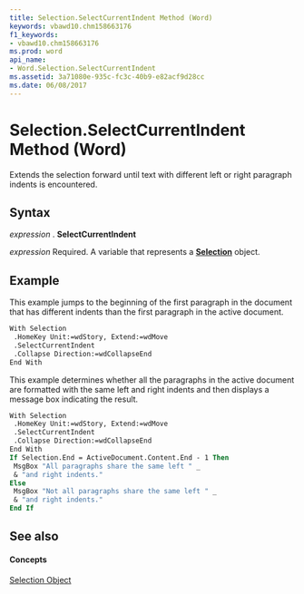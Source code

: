 ```yaml
---
title: Selection.SelectCurrentIndent Method (Word)
keywords: vbawd10.chm158663176
f1_keywords:
- vbawd10.chm158663176
ms.prod: word
api_name:
- Word.Selection.SelectCurrentIndent
ms.assetid: 3a71080e-935c-fc3c-40b9-e82acf9d28cc
ms.date: 06/08/2017
---
```



# Selection.SelectCurrentIndent Method (Word)

Extends the selection forward until text with different left or right paragraph indents is encountered.


## Syntax

 _expression_ . **SelectCurrentIndent**

 _expression_ Required. A variable that represents a **[Selection](selection-object-word.md)** object.


## Example

This example jumps to the beginning of the first paragraph in the document that has different indents than the first paragraph in the active document.


```vb
With Selection 
 .HomeKey Unit:=wdStory, Extend:=wdMove 
 .SelectCurrentIndent 
 .Collapse Direction:=wdCollapseEnd 
End With
```

This example determines whether all the paragraphs in the active document are formatted with the same left and right indents and then displays a message box indicating the result.




```vb
With Selection 
 .HomeKey Unit:=wdStory, Extend:=wdMove 
 .SelectCurrentIndent 
 .Collapse Direction:=wdCollapseEnd 
End With 
If Selection.End = ActiveDocument.Content.End - 1 Then 
 MsgBox "All paragraphs share the same left " _ 
 & "and right indents." 
Else 
 MsgBox "Not all paragraphs share the same left " _ 
 & "and right indents." 
End If
```


## See also


#### Concepts


[Selection Object](selection-object-word.md)

